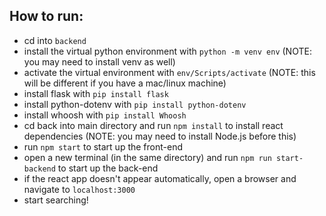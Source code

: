 ## How to run:
- cd into `backend`
- install the virtual python environment with `python -m venv env` (NOTE: you may need to install venv as well)
- activate the virtual environment with `env/Scripts/activate` (NOTE: this will be different if you have a mac/linux machine)
- install flask with `pip install flask`
- install python-dotenv with `pip install python-dotenv`
- install whoosh with `pip install Whoosh`
- cd back into main directory and run `npm install` to install react dependencies (NOTE: you may need to install Node.js before this)
- run `npm start` to start up the front-end
- open a new terminal (in the same directory) and run `npm run start-backend` to start up the back-end
- if the react app doesn't appear automatically, open a browser and navigate to `localhost:3000`
- start searching!
